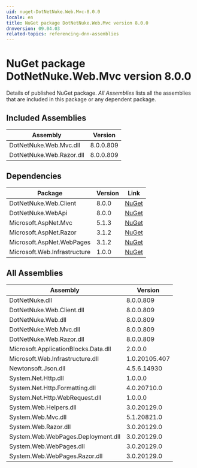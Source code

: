 ```yaml
---
uid: nuget-DotNetNuke.Web.Mvc-8.0.0
locale: en
title: NuGet package DotNetNuke.Web.Mvc version 8.0.0
dnnversion: 09.04.03
related-topics: referencing-dnn-assemblies
---
```


# NuGet package DotNetNuke.Web.Mvc version 8.0.0
Details of published NuGet package.
*All Assemblies* lists all the assemblies that are included in this package or any dependent package.

## Included Assemblies

|Assembly|Version|
|---|---|
|DotNetNuke.Web.Mvc.dll|8.0.0.809|
|DotNetNuke.Web.Razor.dll|8.0.0.809|

## Dependencies

|Package|Version|Link|
|---|---|---|
|DotNetNuke.Web.Client|8.0.0|[NuGet](https://www.nuget.org/packages/DotNetNuke.Web.Client/8.0.0)|
|DotNetNuke.WebApi|8.0.0|[NuGet](https://www.nuget.org/packages/DotNetNuke.WebApi/8.0.0)|
|Microsoft.AspNet.Mvc|5.1.3|[NuGet](https://www.nuget.org/packages/Microsoft.AspNet.Mvc/5.1.3)|
|Microsoft.AspNet.Razor|3.1.2|[NuGet](https://www.nuget.org/packages/Microsoft.AspNet.Razor/3.1.2)|
|Microsoft.AspNet.WebPages|3.1.2|[NuGet](https://www.nuget.org/packages/Microsoft.AspNet.WebPages/3.1.2)|
|Microsoft.Web.Infrastructure|1.0.0|[NuGet](https://www.nuget.org/packages/Microsoft.Web.Infrastructure/1.0.0)|

## All Assemblies

|Assembly|Version|
|---|---|
|DotNetNuke.dll|8.0.0.809|
|DotNetNuke.Web.Client.dll|8.0.0.809|
|DotNetNuke.Web.dll|8.0.0.809|
|DotNetNuke.Web.Mvc.dll|8.0.0.809|
|DotNetNuke.Web.Razor.dll|8.0.0.809|
|Microsoft.ApplicationBlocks.Data.dll|2.0.0.0|
|Microsoft.Web.Infrastructure.dll|1.0.20105.407|
|Newtonsoft.Json.dll|4.5.6.14930|
|System.Net.Http.dll|1.0.0.0|
|System.Net.Http.Formatting.dll|4.0.20710.0|
|System.Net.Http.WebRequest.dll|1.0.0.0|
|System.Web.Helpers.dll|3.0.20129.0|
|System.Web.Mvc.dll|5.1.20821.0|
|System.Web.Razor.dll|3.0.20129.0|
|System.Web.WebPages.Deployment.dll|3.0.20129.0|
|System.Web.WebPages.dll|3.0.20129.0|
|System.Web.WebPages.Razor.dll|3.0.20129.0|

